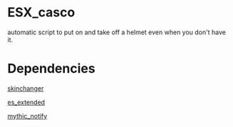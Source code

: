 # ESX_casco
automatic script to put on and take off a helmet even when you don't have it.

# Dependencies

[skinchanger](https://github.com/esx-framework/skinchanger)

[es_extended](https://github.com/esx-framework/es_extended)

[mythic_notify](https://github.com/FlawwsX/mythic_notify)
